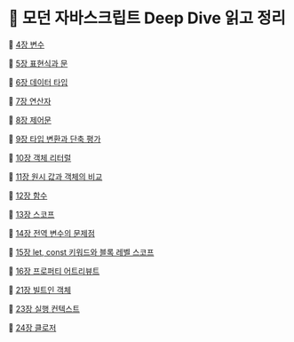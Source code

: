 # 🫧 모던 자바스크립트 Deep Dive 읽고 정리

📔 [4장 변수](https://github.com/jwo0o0/Modern-Javascript-Deep-Dive/blob/db0febd7f1cd6d7a4105aada8b5f159ab54b01c3/4%EC%9E%A5%20%EB%B3%80%EC%88%98.md)

📔 [5장 표현식과 문](https://github.com/jwo0o0/Modern-Javascript-Deep-Dive/blob/db0febd7f1cd6d7a4105aada8b5f159ab54b01c3/5%EC%9E%A5%20%ED%91%9C%ED%98%84%EC%8B%9D%EA%B3%BC%20%EB%AC%B8.md)

📔 [6장 데이터 타입](https://github.com/jwo0o0/Modern-Javascript-Deep-Dive/blob/db0febd7f1cd6d7a4105aada8b5f159ab54b01c3/6%EC%9E%A5%20%EB%8D%B0%EC%9D%B4%ED%84%B0%20%ED%83%80%EC%9E%85.md)

📔 [7장 연산자](https://github.com/jwo0o0/Modern-Javascript-Deep-Dive/blob/db0febd7f1cd6d7a4105aada8b5f159ab54b01c3/7%EC%9E%A5%20%EC%97%B0%EC%82%B0%EC%9E%90.md)

📔 [8장 제어문](https://github.com/jwo0o0/Modern-Javascript-Deep-Dive/blob/db0febd7f1cd6d7a4105aada8b5f159ab54b01c3/8%EC%9E%A5%20%EC%A0%9C%EC%96%B4%EB%AC%B8.md)

📔 [9장 타입 변환과 단축 평가](https://github.com/jwo0o0/Modern-Javascript-Deep-Dive/blob/db0febd7f1cd6d7a4105aada8b5f159ab54b01c3/9%EC%9E%A5%20%ED%83%80%EC%9E%85%20%EB%B3%80%ED%99%98%EA%B3%BC%20%EB%8B%A8%EC%B6%95%20%ED%8F%89%EA%B0%80.md)

📔 [10장 객체 리터럴](https://github.com/jwo0o0/Modern-Javascript-Deep-Dive/blob/db0febd7f1cd6d7a4105aada8b5f159ab54b01c3/10%EC%9E%A5%20%EA%B0%9D%EC%B2%B4%20%EB%A6%AC%ED%84%B0%EB%9F%B4.md)

📔 [11장 원시 값과 객체의 비교](https://github.com/jwo0o0/Modern-Javascript-Deep-Dive/blob/db0febd7f1cd6d7a4105aada8b5f159ab54b01c3/11%EC%9E%A5%20%EC%9B%90%EC%8B%9C%20%EA%B0%92%EA%B3%BC%20%EA%B0%9D%EC%B2%B4%EC%9D%98%20%EB%B9%84%EA%B5%90.md)

📔 [12장 함수](https://github.com/jwo0o0/Modern-Javascript-Deep-Dive/blob/db0febd7f1cd6d7a4105aada8b5f159ab54b01c3/12%EC%9E%A5%20%ED%95%A8%EC%88%98.md)

📔 [13장 스코프](https://github.com/jwo0o0/Modern-Javascript-Deep-Dive/blob/b8e918bde3c49dc1e3f1211d71903246723068bd/13%EC%9E%A5%20%EC%8A%A4%EC%BD%94%ED%94%84.md)

📔 [14장 전역 변수의 문제점](https://github.com/jwo0o0/Modern-Javascript-Deep-Dive/blob/cdcf07b6287089730f6af013399c90db67429d97/14%EC%9E%A5%20%EC%A0%84%EC%97%AD%20%EB%B3%80%EC%88%98%EC%9D%98%20%EB%AC%B8%EC%A0%9C%EC%A0%90.md)

📔 [15장 let, const 키워드와 블록 레벨 스코프](https://github.com/jwo0o0/Modern-Javascript-Deep-Dive/blob/c2cf87dcb187b297c814b7dd55183196a2bfe1f9/15%EC%9E%A5%20let,%20const%20%ED%82%A4%EC%9B%8C%EB%93%9C%EC%99%80%20%EB%B8%94%EB%A1%9D%20%EB%A0%88%EB%B2%A8%20%EC%8A%A4%EC%BD%94%ED%94%84.md)

📔 [16장 프로퍼티 어트리뷰트](https://github.com/jwo0o0/Modern-Javascript-Deep-Dive/blob/ee17c9de90b1b7952d831a063a2aa06cf5088767/16%EC%9E%A5%20%ED%94%84%EB%A1%9C%ED%8D%BC%ED%8B%B0%20%EC%96%B4%ED%8A%B8%EB%A6%AC%EB%B7%B0%ED%8A%B8.md)

📔 [21장 빌트인 객체](https://github.com/jwo0o0/Modern-Javascript-Deep-Dive/blob/755a6d6cfaad4ca58aefdba14ea4fa9f8be1f08c/%2021%EC%9E%A5%20%EB%B9%8C%ED%8A%B8%EC%9D%B8%20%EA%B0%9D%EC%B2%B4.md)

📔 [23장 실행 컨텍스트](https://github.com/jwo0o0/Modern-Javascript-Deep-Dive/blob/755a6d6cfaad4ca58aefdba14ea4fa9f8be1f08c/23%EC%9E%A5%20%EC%8B%A4%ED%96%89%20%EC%BB%A8%ED%85%8D%EC%8A%A4%ED%8A%B8.md)

📔 [24장 클로저](https://github.com/jwo0o0/Modern-Javascript-Deep-Dive/blob/755a6d6cfaad4ca58aefdba14ea4fa9f8be1f08c/24%EC%9E%A5%20%ED%81%B4%EB%A1%9C%EC%A0%80.md)
